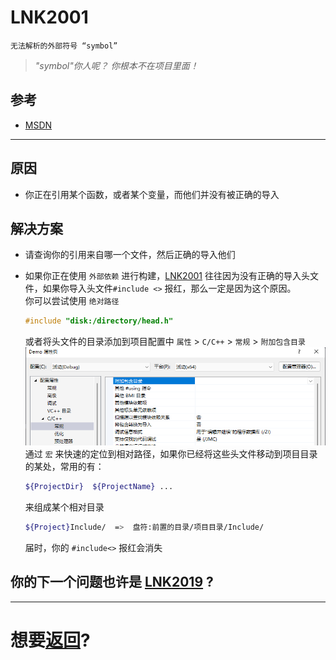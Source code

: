 # LNK2001
```
无法解析的外部符号 “symbol”
```
> *"symbol"你人呢？ 你根本不在项目里面！*
## 参考
+ [MSDN](https://learn.microsoft.com/zh-cn/cpp/error-messages/tool-errors/linker-tools-error-lnk2001?view=msvc-140)

---

## 原因
+ 你正在引用某个函数，或者某个变量，而他们并没有被正确的导入

## 解决方案
+ 请查询你的引用来自哪一个文件，然后正确的导入他们 

+ 如果你正在使用 `外部依赖` 进行构建，[LNK2001](#lnk2001) 往往因为没有正确的导入头文件，如果你导入头文件`#include <>` 报红，那么一定是因为这个原因。   
    你可以尝试使用 `绝对路径`
    ``` c++
    #include "disk:/directory/head.h"
    ```
    或者将头文件的目录添加到项目配置中 `属性` > `C/C++` > `常规` > `附加包含目录`   
    ![附加包含目录](P1.png)   
    通过 `宏` 来快速的定位到相对路径，如果你已经将这些头文件移动到项目目录的某处，常用的有：
    ``` sh 
    ${ProjectDir}  ${ProjectName} ...
    ```
    来组成某个相对目录
    ``` sh
    ${Project}Include/  =>  盘符:前置的目录/项目目录/Include/
    ```
    届时，你的 `#include<>` 报红会消失



## 你的下一个问题也许是 [LNK2019](../LNK2019/README.md) ?

---
# 想要[返回](../README.md)?